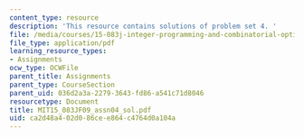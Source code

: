 ```yaml
---
content_type: resource
description: 'This resource contains solutions of problem set 4. '
file: /media/courses/15-083j-integer-programming-and-combinatorial-optimization-fall-2009/ca2d48a402d086cee864c4764d0a104a_MIT15_083JF09_assn04_sol.pdf
file_type: application/pdf
learning_resource_types:
- Assignments
ocw_type: OCWFile
parent_title: Assignments
parent_type: CourseSection
parent_uid: 036d2a3a-2279-3643-fd86-a541c71d8046
resourcetype: Document
title: MIT15_083JF09_assn04_sol.pdf
uid: ca2d48a4-02d0-86ce-e864-c4764d0a104a
---
```


